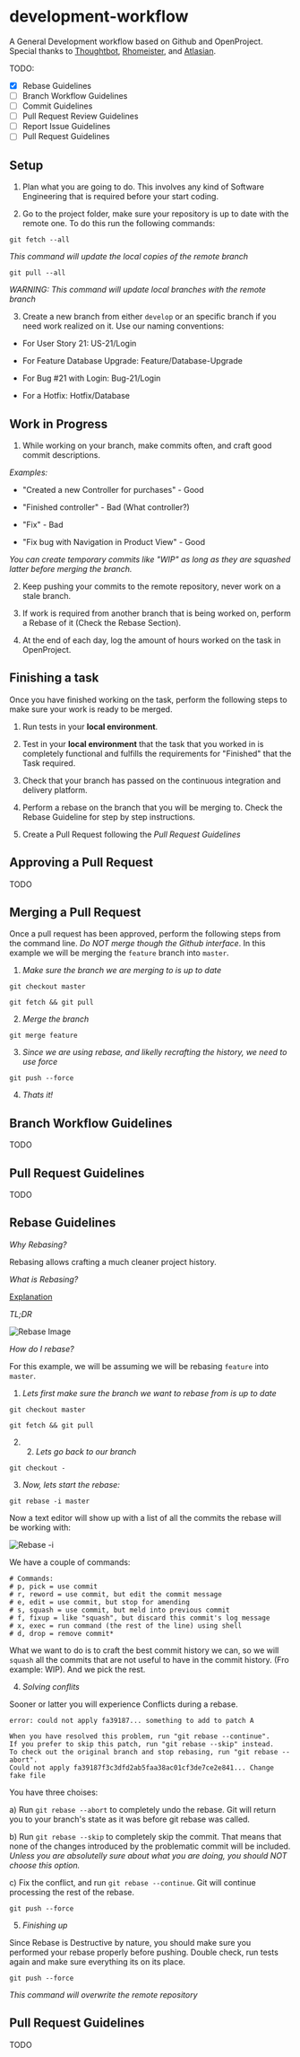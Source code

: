 # development-workflow
A General Development workflow based on Github and OpenProject. Special thanks to 
[Thoughtbot](https://thoughtbot.com/), [Rhomeister](https://github.com/rhomeister), and
[Atlasian](https://www.atlassian.com/git/tutorials/).

TODO:
- [x] Rebase Guidelines
- [ ] Branch Workflow Guidelines
- [ ] Commit Guidelines
- [ ] Pull Request Review Guidelines
- [ ] Report Issue Guidelines
- [ ] Pull Request Guidelines

## Setup

1. Plan what you are going to do. This involves any kind of Software Engineering that is required before your start coding.

2. Go to the project folder, make sure your repository is up to date with the remote one. To do this run the following commands:

```
git fetch --all
```
_This command will update the local copies of the remote branch_

```
git pull --all
```
_WARNING: This command will update local branches with the remote branch_

3. Create a new branch from either `develop` or an specific branch if you need
work realized on it. Use our naming conventions:

* For User Story 21: US-21/Login

* For Feature Database Upgrade: Feature/Database-Upgrade

* For Bug #21 with Login: Bug-21/Login

* For a Hotfix: Hotfix/Database


## Work in Progress

1. While working on your branch, make commits often, and craft good commit
descriptions.

_Examples:_

* "Created a new Controller for purchases" - Good

* "Finished controller" - Bad (What controller?)

* "Fix" - Bad

* "Fix bug with Navigation in Product View" - Good

_You can create temporary commits like "WIP" as long as they are squashed latter
before merging the branch._


2. Keep pushing your commits to the remote repository, never work on a stale
branch.

3. If work is required from another branch that is being worked on, perform a
Rebase of it (Check the Rebase Section).

4. At the end of each day, log the amount of hours worked on the task in
OpenProject.

## Finishing a task

Once you have finished working on the task, perform the following steps to make
sure your work is ready to be merged.

1. Run tests in your **local environment**.

2. Test in your **local environment** that the task that you worked in is completely functional and
fulfills the requirements for "Finished" that the Task required.

3. Check that your branch has passed on the continuous integration and delivery platform.

4. Perform a rebase on the branch that you will be merging to. Check the Rebase
Guideline for step by step instructions.

5. Create a Pull Request following the _Pull Request Guidelines_

## Approving a Pull Request

TODO

## Merging a Pull Request

Once a pull request has been approved, perform the following steps from the
command line. *Do NOT merge though the Github interface*. In this example we
will be merging the `feature` branch into `master`.

1. _Make sure the branch we are merging to is up to date_

`git checkout master`

`git fetch && git pull`

2. _Merge the branch_

`git merge feature`

3. _Since we are using rebase, and likelly recrafting the history, we need to
   use force_

`git push --force`

4. _Thats it!_

## Branch Workflow Guidelines
TODO

## Pull Request Guidelines
TODO

## Rebase Guidelines


*Why Rebasing?*

Rebasing allows crafting a much cleaner project history.

*What is Rebasing?*

[Explanation](https://www.atlassian.com/git/tutorials/merging-vs-rebasing)

*TL;DR*

![Rebase Image](https://i.stack.imgur.com/5yRg3.png)

*How do I rebase?*

For this example, we will be assuming we will be rebasing `feature` into
`master`.

1. _Lets first make sure the branch we want to rebase from is up to date_

`git checkout master`

`git fetch && git pull`

2. 2. _Lets go back to our branch_

`git checkout -`

3. _Now, lets start the rebase:_

`git rebase -i master`

Now a text editor will show up with a list of all the commits the rebase will be
working with:

![Rebase -i](http://fusionpbx-docs.readthedocs.io/en/latest/_images/github_rebase_3.png)

We have a couple of commands:

```
# Commands:
# p, pick = use commit
# r, reword = use commit, but edit the commit message
# e, edit = use commit, but stop for amending
# s, squash = use commit, but meld into previous commit
# f, fixup = like "squash", but discard this commit's log message
# x, exec = run command (the rest of the line) using shell
# d, drop = remove commit*
```

What we want to do is to craft the best commit history we can, so we will
`squash` all the commits that are not useful to have in the commit history. (Fro
example: WIP). And we pick the rest.

4. _Solving conflits_

Sooner or latter you will experience Conflicts during a rebase.

```
error: could not apply fa39187... something to add to patch A

When you have resolved this problem, run "git rebase --continue".
If you prefer to skip this patch, run "git rebase --skip" instead.
To check out the original branch and stop rebasing, run "git rebase --abort".
Could not apply fa39187f3c3dfd2ab5faa38ac01cf3de7ce2e841... Change fake file
```

You have three choises:

a) Run `git rebase --abort` to completely undo the rebase. Git will return you to your branch's state as it was before git rebase was called.

b) Run `git rebase --skip` to completely skip the commit. That means that none of the changes introduced by the problematic commit will be included. *Unless you are absolutelly sure about what you are doing, you should NOT choose this option.* 

c) Fix the conflict, and run `git rebase --continue`. Git will continue
processing the rest of the rebase.


`git push --force`

5. _Finishing up_

Since Rebase is Destructive by nature, you should make sure you performed your
rebase properly before pushing. Double check, run tests again and make sure
everything its on its place.

`git push --force`

_This command will overwrite the remote repository_

## Pull Request Guidelines
TODO
